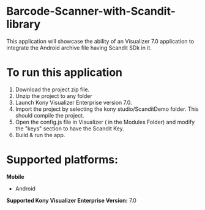 # Barcode-Scanner-with-Scandit-library
This application will showcase the ability of an Visualizer 7.0 application to integrate the Android archive file having Scandit SDk in it.

# To run this application

1. Download the project zip file.
2. Unzip the project to any folder
3. Launch Kony Visualizer Enterprise version 7.0.
4. Import the project by selecting the kony studio/ScanditDemo folder. This should compile the project.
8. Open the config.js file in Visualizer ( in the Modules Folder) and modify the "keys" section to have the Scandit Key.
9. Build & run the app.

# Supported platforms:
**Mobile**
 * Android

**Supported Kony Visualizer Enterprise Version:** 7.0
